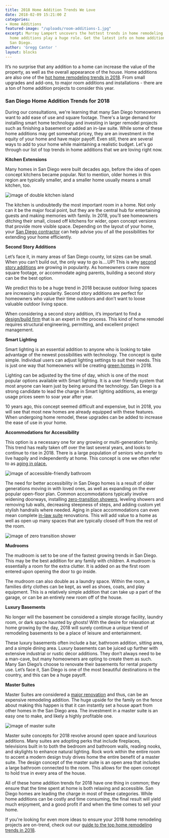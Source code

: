 ```yaml
---
title: 2018 Home Addition Trends We Love
date: 2018-02-09 15:21:00 Z
categories:
- Home Additions
featured-image: "/uploads/room-additions-1.jpg"
excerpt: Murray Lampert uncovers the hottest trends in home remodeling for 2018, and
  home additions play a huge role. Get the latest info on home addition trends in
  San Diego.
author: 'Gregg Cantor '
layout: blocks
---
```


It’s no surprise that any addition to a home can increase the value of the property, as well as the overall appearance of the house. Home additions are also one of the [hot home remodeling trends in 2018](https://murraylampert.com/hot-home-remodeling-trends-2018-ahp-video/). From small upgrades and add-ons, to major room additions and installations - there are a ton of home addition projects to consider this year.

### San Diego Home Addition Trends for 2018

During our consultations, we're learning that many San Diego homeowners want to add ease of use and square footage. There's a large demand for installing smart home technology and investing in larger remodel projects such as finishing a basement or added an in-law suite.  While some of these home additions may get somewhat pricey, they are an investment in the equity of your home and have major payoff. Even still, there are several ways to add to your home while maintaining a realistic budget. Let's go through our list of top trends in home additions that we are loving right now.

**Kitchen Extensions**

Many homes in San Diego were built decades ago, before the idea of open concept kitchens became popular. Not to mention, older homes in this region are typically smaller, and a smaller home usually means a small kitchen, too.

![image of double kitchen island](/uploads/double-island.jpg "Double Kitchen Islands Add Space and Style")

The kitchen is undoubtedly the most important room in a home. Not only can it be the major focal point, but they are the central hub for entertaining guests and making memories with family. In 2018, you’ll see homeowners ditching their small, closed off kitchens for wider, open concept versions that provide more visible space. Depending on the layout of your home, your [San Diego contractor](https://murraylampert.com/san-diego-kitchen-remodeling-services) can help advise you of all the possibilities for extending your home efficiently.

**Second Story Additions**

Let’s face it, in many areas of San Diego county, lot sizes can be small. When you can’t build out, the only way to go is....UP! This is why [second story additions](https://murraylampert.com/san-diego-second-story-addition) are growing in popularity. As homeowners crave more square footage, or accommodate aging parents, building a second story can be the best option.

We predict this to be a huge trend in 2018 because outdoor living spaces are increasing in popularity. Second story additions are perfect for homeowners who value their time outdoors and don’t want to loose valuable outdoor living space.

When considering a second story addition, it’s important to find a [design/build firm](https://murraylampert.com/san-diego-second-story-addition) that is an expert in the process. This kind of home remodel requires structural engineering, permitting, and excellent project management.

**Smart Lighting**

Smart lighting is an essential addition to anyone who is looking to take advantage of the newest possibilities with technology. The concept is quite simple. Individual users can adjust lighting settings to suit their needs. This is just one way that homeowners will be creating [green homes](https://murraylampert.com/san-diego-green-home-construction) in 2018.

Lighting can be adjusted by the time of day, which is one of the most popular options available with Smart lighting. It is a user friendly system that most anyone can learn just by being around the technology. San Diego is a strong candidate to lead the charge in Smart lighting additions, as energy usage prices seem to soar year after year.

10 years ago, this concept seemed difficult and expensive, but in 2018, you will see that most new homes are already equipped with these features. When undergoing home remodel, these upgrades can be added to increase the ease of use in your home.

**Accommodations for Accessibility**

This option is a necessary one for any growing or multi-generation family. This trend has really taken off over the last several years, and looks to continue to rise in 2018. There is a large population of seniors who prefer to live happily and independently at home. This concept is one we often refer to as [aging in place.](https://murraylampert.com/aging-in-place-10-concepts-of-universal-design/)

![image of accessible-friendly bathroom](/uploads/accessibility.png "Home Additions Should Be Designed With Accessibility In Mind")

The need for better accessibility in San Diego homes is a result of older generations moving in with loved ones, as well as expanding on the ever popular open-floor plan. Common accommodations typically involve widening doorways, installing [zero-transition showers](http://blog.innovatebuildingsolutions.com/2015/12/11/advantages-disadvantages-curbless-walk-shower/), leveling showers and removing tub walls, decreasing steepness of steps, and adding custom yet stylish handrails where needed. Aging in place accommodations can even mean complete [in-law suite](https://murraylampert.com/3-things-to-know-about-granny-flat/) renovations. This will add value to a home as well as open up many spaces that are typically closed off from the rest of the room.

![image of zero transition shower](/uploads/zero-transition-shower.png "Zero Transition Showers are Great Universal Design Options")

**Mudrooms**

The mudroom is set to be one of the fastest growing trends in San Diego. This may be the best addition for any family with children. A mudroom is essentially a room for the extra clutter. It is added on as the first room entered upon opening the door to go inside.

The mudroom can also double as a laundry space. Within the room, a families dirty clothes can be kept, as well as shoes, coats, and play equipment. This is a relatively simple addition that can take up a part of the garage, or can be an entirely new room off of the house.

**Luxury Basements**

No longer will the basement be considered a simple storage facility, laundry room, or dark space haunted by ghosts! With the desire for relaxation at home growing by the day, 2018 will surely continue a unique trend of remodeling basements to be a place of leisure and entertainment.

These luxury basements often include a bar, bathroom addition, sitting area, and a simple dining area. Luxury basements can be juiced up further with extensive industrial or rustic décor additions. They don’t always need to be a man-cave, but many homeowners are opting to create them as such. Many San Diego’s choose to renovate their basements for rental property use. Let’s face it, San Diego is one of the most beautiful destinations in the country, and this can be a huge payoff.

**Master Suites**

Master Suites are considered a [major renovation](https://murraylampert.com/major-renovations) and thus, can be an expensive remodeling addition. The huge upside for the family on the fence about making this happen is that it can instantly set a house apart from other homes in the San Diego area. The investment in a master suite is an easy one to make, and likely a highly profitable one.

![image of master suite](/uploads/master-suite.png "Master Suites Add a Touch of Luxury to a Home Addition Project")

Master suite concepts for 2018 revolve around open space and luxurious additions. Many suites are adopting perks that include fireplaces, televisions built in to both the bedroom and bathroom walls, reading nooks, and skylights to enhance natural lighting. Rock work within the entire room to accent a modern design truly drives home the entire benefit of a master suite. The design concept of the master suite is an open area that includes a large bathroom connected to the room. This allows for the open concept to hold true in every area of the house.

All of these home addition trends for 2018 have one thing in common; they ensure that the time spent at home is both relaxing and accessible. San Diego homes are leading the charge in most of these categories. While home additions can be costly and time consuming, the final result will yield much enjoyment, and a good profit if and when the time comes to sell your home.

If you're looking for even more ideas to ensure your 2018 home remodeling projects are on-trend, check out our [guide to the top home remodeling trends in 2018](/landing/san-diego-home-remodeling-trends-2018/).
